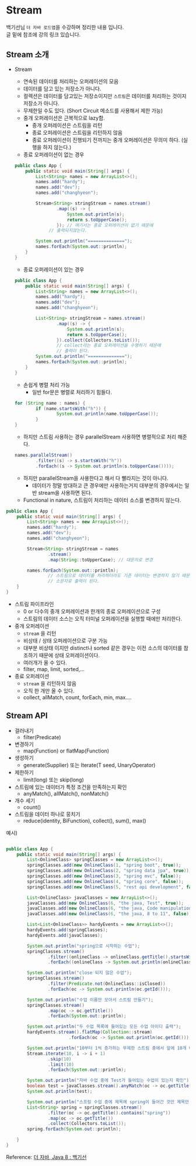 # Stream
백기선님 `더 자바 로드맵`을 수강하며 정리한 내용 입니다.  
글 밑에 참조에 강의 링크 있습니다.
## Stream 소개

- Stream
    - 연속된 데이터를 처리하는 오퍼레이션의 모음
    - 데이터를 담고 있는 저장소가 아니다.
    - 컬렉션은 데이터를 담고있는 저장소이지만 `스트림`은 데이터를 처리하는 것이지 저장소가 아니다.
    - 무제한일 수도 있다. (Short Circuit 메소드를 사용해서 제한 가능)
    - 중개 오퍼레이션은 근복적으로 lazy함.
        - 중개 오퍼레이션은 스트림을 리턴
        - 종료 오퍼레이션은 스트림을 리턴하지 않음
        - 종료 오퍼레이션이 진행되기 전까지는 중개 오퍼레이션은 무의미 하다. (실행을 하지 않는다.)
    - 종료 오퍼레이션이 없는 경우
    
    ```java
    public class App {
        public static void main(String[] args) {
            List<String> names = new ArrayList<>();
            names.add("hardy");
            names.add("dev");
            names.add("changhyeon");
    
            Stream<String> stringStream = names.stream()
                    .map((s) -> {
                        System.out.println(s);
                        return s.toUpperCase();
                    }); // 여기서는 종료 오퍼레이션이 없기 때문에
    			 // 출력되지않는다.
    
            System.out.println("==============");
            names.forEach(System.out::println);
        }
    }
    ```
    
    - 종료 오퍼레이션이 있는 경우
    
    ```java
    public class App {
        public static void main(String[] args) {
            List<String> names = new ArrayList<>();
            names.add("hardy");
            names.add("dev");
            names.add("changhyeon");
    
            List<String> stringStream = names.stream()
                    .map((s) -> {
                        System.out.println(s);
                        return s.toUpperCase();
                    }).collect(Collectors.toList());
    				// collect라는 종료 오퍼레이션을 수행하기 때문에
    				// 출력이 된다.
            System.out.println("==============");
            names.forEach(System.out::println);
        }
    }
    ```
    
    - 손쉽게 병렬 처리 가능
        - 일반 for문은 병렬로 처리하기 힘들다.
    
    ```java
    for (String name : names) {
            if (name.startsWith("h")) {
                    System.out.println(name.toUpperCase());
            }
    }
    ```
    
    - 하지만 스트림 사용하는 경우 parallelStream 사용하면 병렬적으로 처리 해준다.
    
    ```java
    names.parallelStream()
            .filter((s) -> s.startsWith("h"))
            .forEach((s -> System.out.println(s.toUpperCase())));
    ```
    
    - 하지만 parallelStream을 사용한다고 해서 다 빨라지는 것이 아니다.
        - 데이터가 정말 방대하고 큰 경우에만 사용하는거지 대부분의 경우에서는 일반 stream을 사용하면 된다.
    - Functional in nature, 스트림이 처리하는 데이터 소스를 변경하지 않는다.

```java
public class App {
    public static void main(String[] args) {
        List<String> names = new ArrayList<>();
        names.add("hardy");
        names.add("dev");
        names.add("changhyeon");

        Stream<String> stringStream = names
				.stream()
				.map(String::toUpperCase); // 대문자로 변경

        names.forEach(System.out::println);
				// 스트림으로 데이터를 처리하더라도 기존 데이터는 변경하지 않기 때문에
				// 소문자로 출력이 된다.
    }
}
```

- 스트림 파이프라인
    - 0 or 다수의 중개 오퍼레이션과 한개의 종료 오퍼레이션으로 구성
    - 스트림의 데이터 소스는 오직 터미널 오퍼레이션을 실행할 때에만 처리한다.
- 중개 오퍼레이션
    - `stream` 을 리턴
    - 비상태 / 상태 오퍼레이션으로 구분 가능
    - 대부분 비상태 이지만 distinct나 sorted 같은 경우는 이전 소스의 데이터를 참조하기 때문에 상태 오퍼레이션이다.
    - 여러개가 올 수 있다.
    - filter, map, limit, sorted,…
- 종료 오퍼레이션
    - `stream` 을 리턴하지 않음
    - 오직 한 개만 올 수 있다.
    - collect, allMatch, count, forEach, min, max….

## Stream API

- 걸러내기
    - filter(Predicate)
- 변경하기
    - map(Function) or flatMap(Function)
- 생성하기
    - generate(Supplier) 또는 Iterate(T seed, UnaryOperator)
- 제한하기
    - limit(long) 또는 skip(long)
- 스트림에 있는 데이터가 특정 조건을 만족하는지 확인
    - anyMatch(), allMatch(), nonMatch()
- 개수 세기
    - count()
- 스트림을 데이터 하나로 뭉치기
    - reduce(identity, BiFunction), collect(), sum(), max()

예시)

```java

public class App {
    public static void main(String[] args) {
        List<OnlineClass> springClasses = new ArrayList<>();
        springClasses.add(new OnlineClass(1, "spring boot", true));
        springClasses.add(new OnlineClass(2, "spring data jpa", true));
        springClasses.add(new OnlineClass(3, "spring mvc", false));
        springClasses.add(new OnlineClass(4, "spring core", false));
        springClasses.add(new OnlineClass(5, "rest api development", false));

        List<OnlineClass> javaClasses = new ArrayList<>();
        javaClasses.add(new OnlineClass(6, "the java, Test", true));
        javaClasses.add(new OnlineClass(6, "the java, Code manipulation", true));
        javaClasses.add(new OnlineClass(6, "the java, 8 to 11", false));

        List<List<OnlineClass>> hardyEvents = new ArrayList<>();
        hardyEvents.add(springClasses);
        hardyEvents.add(javaClasses);

        System.out.println("spring으로 시작하는 수업");
        springClasses.stream()
                .filter((onlineClass -> onlineClass.getTitle().startsWith("spring")))
                .forEach((onlineClass -> System.out.println(onlineClass.getId())));

        System.out.println("close 되지 않은 수업");
        springClasses.stream()
                .filter(Predicate.not(OnlineClass::isClosed))
                .forEach(oc -> System.out.println(oc.getId()));

        System.out.println("수업 이름만 모아서 스트림 만들기");
        springClasses.stream()
                .map(oc -> oc.getTitle())
                .forEach(System.out::println);

        System.out.println("두 수업 목록에 들어있는 모든 수업 아이디 출력");
        hardyEvents.stream().flatMap(Collection::stream)
                        .forEach(oc -> System.out.println(oc.getId()));

        System.out.println("10부터 1씩 증가하는 무제한 스트림 중에서 앞에 10개 빼고 최대 10개 까지만");
        Stream.iterate(10, i -> i + 1)
                .skip(10)
                .limit(10)
                .forEach(System.out::println);

        System.out.println("자바 수업 중에 Test가 들어있는 수업이 있는지 확인");
        boolean test = javaClasses.stream().anyMatch(oc -> oc.getTitle().contains("Test"));
        System.out.println(test);

        System.out.println("스프링 수업 중에 제목에 spring이 들어간 것만 제목만 모아서 List로 만들기");
        List<String> spring = springClasses.stream()
                .filter(oc -> oc.getTitle().contains("spring"))
                .map(oc -> oc.getTitle())
                .collect(Collectors.toList());
        spring.forEach(System.out::println);

    }
}
```

Reference:
[더 자바, Java 8 : 백기선](https://www.inflearn.com/course/the-java-java8/dashboard)